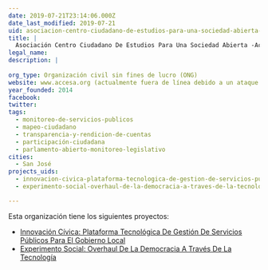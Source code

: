 ```yaml
---
date: 2019-07-21T23:14:06.000Z
date_last_modified: 2019-07-21
uid: asociacion-centro-ciudadano-de-estudios-para-una-sociedad-abierta-accesa
title: |
  Asociación Centro Ciudadano De Estudios Para Una Sociedad Abierta -Accesa
legal_name: 
description: |
  
org_type: Organización civil sin fines de lucro (ONG)
website: www.accesa.org (actualmente fuera de línea debido a un ataque informático)
year_founded: 2014
facebook: 
twitter: 
tags:
  - monitoreo-de-servicios-publicos
  - mapeo-ciudadano
  - transparencia-y-rendicion-de-cuentas
  - participación-ciudadana
  - parlamento-abierto-monitoreo-legislativo
cities: 
  - San José
projects_uids:
  - innovacion-civica-plataforma-tecnologica-de-gestion-de-servicios-publicos-para-el-gobierno-local
  - experimento-social-overhaul-de-la-democracia-a-traves-de-la-tecnologia

---
```


Esta organización tiene los siguientes proyectos:

- [Innovación Cívica: Plataforma Tecnológica De Gestión De Servicios Públicos Para El Gobierno Local](/proyectos/innovacion-civica-plataforma-tecnologica-de-gestion-de-servicios-publicos-para-el-gobierno-local)
- [Experimento Social: Overhaul De La Democracia A Través De La Tecnología](/proyectos/experimento-social-overhaul-de-la-democracia-a-traves-de-la-tecnologia)
